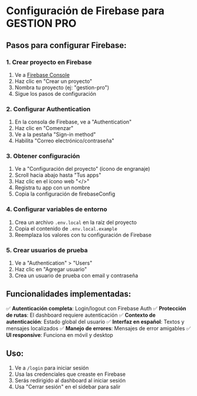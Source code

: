 # Configuración de Firebase para GESTION PRO

## Pasos para configurar Firebase:

### 1. Crear proyecto en Firebase
1. Ve a [Firebase Console](https://console.firebase.google.com/)
2. Haz clic en "Crear un proyecto"
3. Nombra tu proyecto (ej: "gestion-pro")
4. Sigue los pasos de configuración

### 2. Configurar Authentication
1. En la consola de Firebase, ve a "Authentication"
2. Haz clic en "Comenzar"
3. Ve a la pestaña "Sign-in method"
4. Habilita "Correo electrónico/contraseña"

### 3. Obtener configuración
1. Ve a "Configuración del proyecto" (ícono de engranaje)
2. Scroll hacia abajo hasta "Tus apps"
3. Haz clic en el ícono web "</>"
4. Registra tu app con un nombre
5. Copia la configuración de firebaseConfig

### 4. Configurar variables de entorno
1. Crea un archivo `.env.local` en la raíz del proyecto
2. Copia el contenido de `.env.local.example`
3. Reemplaza los valores con tu configuración de Firebase

### 5. Crear usuarios de prueba
1. Ve a "Authentication" > "Users"
2. Haz clic en "Agregar usuario"
3. Crea un usuario de prueba con email y contraseña

## Funcionalidades implementadas:

✅ **Autenticación completa**: Login/logout con Firebase Auth
✅ **Protección de rutas**: El dashboard requiere autenticación
✅ **Contexto de autenticación**: Estado global del usuario
✅ **Interfaz en español**: Textos y mensajes localizados
✅ **Manejo de errores**: Mensajes de error amigables
✅ **UI responsive**: Funciona en móvil y desktop

## Uso:
1. Ve a `/login` para iniciar sesión
2. Usa las credenciales que creaste en Firebase
3. Serás redirigido al dashboard al iniciar sesión
4. Usa "Cerrar sesión" en el sidebar para salir
